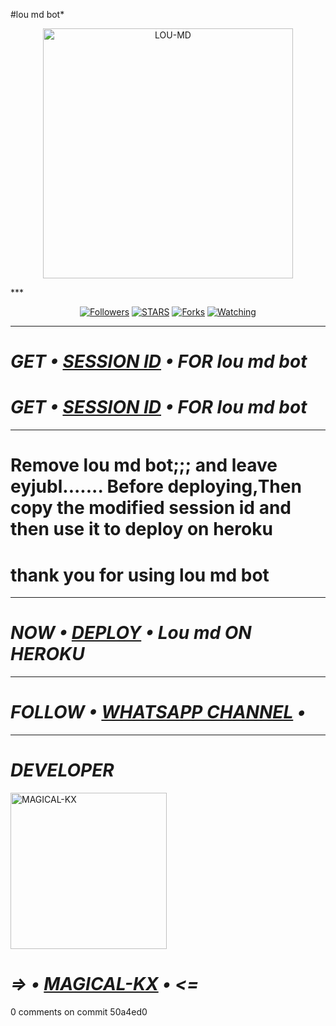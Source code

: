 #lou md bot*
<p align="center">
  <a href="https://github.com/MAGICAL-KX">
    <img alt="LOU-MD" height="400" src="https://pg"https://files.fm/u/2yw4dsdmbn>
  </a>
</p>
***
<p align="center">
<a href="https://github.com/MAGICAL-KX?tab=followers"><img title="Followers" src="https://img.shields.io/github/followers/MAGICAL-KX?label=Followers&style=social"></a>
<a href="https://github.com/MAGICAL-KX/lou-md-bot/stargazers/"><img title="STARS" src="https://img.shields.io/github/stars/MAGICAL-KX/lou-md-bot?&style=social"></a>
<a href="https://github.com/MAGICAL-KX/lou-mdbot/network/members"><img title="Forks" src="https://img.shields.io/github/forks/MAGICAL-KX/lou-md-bot?style=social"></a>
<a href="https://github.com/MAGICAL-KX/lou-md-bot/watchers"><img title="Watching" src="https://img.shields.io/github/watchers/MAGICAL-KX/lou-md-bot?label=Watching&style=social"></a>

***

# *_GET • [SESSION ID](https://manjiro-sano-app.onrender.com) • FOR lou md bot_*
# *_GET • [SESSION ID](https://cod3session-00187e8a3f27.herokuapp.com/) • FOR lou md bot_*

***

# Remove lou md bot;;; and leave eyjubl....... Before deploying,Then copy the modified session id and then use it to deploy on heroku

# thank you for using lou md bot

***
# *_NOW • [DEPLOY](https://dashboard.heroku.com/new?button-url=https://github.com/MAGICAL-KX/lou-md-bot&template=https://github.com/MAGICAL-KX/lou-md-bot) • Lou md ON HEROKU_*
***
# *_FOLLOW • [WHATSAPP CHANNEL](https://whatsapp.com/channel/) •_*
***
# *_DEVELOPER_*
<a href="https://github.com/MAGICAL-KX"><img src="https://telegra.ph/file/7d1d362a15f946d427db1.jpg" width="250" height="250" alt="MAGICAL-KX"/></a>
# _=> • [MAGICAL-KX](https://github.com/MAGICAL-KX) • <=_

0 comments on commit 50a4ed0
